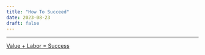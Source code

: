 ```yaml
---
title: "How To Succeed"
date: 2023-08-23
draft: false
---
```


***

[Value + Labor = Success](https://quran.com/103/3)